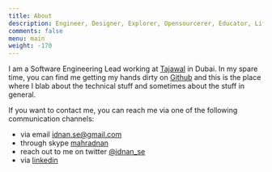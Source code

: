```yaml
---
title: About
description: Engineer, Designer, Explorer, Opensourcerer, Educator, Lifelong Learner, Lead Engineer @tajawalae Available for Freelance Work
comments: false
menu: main
weight: -170
---
```


I am a Software Engineering Lead working at <a href="http://tajawal.com" target="_blank" rel="external">Tajawal</a> in Dubai. In my spare time, you can find me getting my hands dirty on <a href="http://github.com/idnan" target="_blank" rel="external">Github</a> and this is the place where I blab about the technical stuff and sometimes about the stuff in general.

If you want to contact me, you can reach me via one of the following communication channels:

- via email <a href="mailto:idnan.se@gmail.com">idnan.se@gmail.com</a>
- through skype <a href="skype:mahradnan?add">mahradnan</a>
- reach out to me on twitter [@idnan_se](http://twitter.com/idnan_se)
- via [linkedin](http://www.linkedin.com/in/adnaanahmed)
